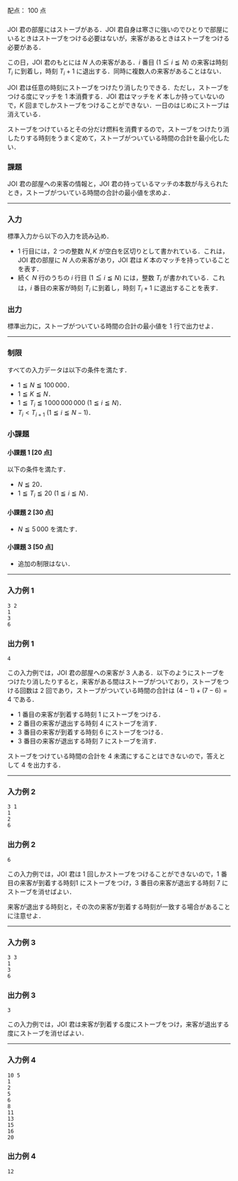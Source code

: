 配点： $100$ 点

###

JOI 君の部屋にはストーブがある．JOI 君自身は寒さに強いのでひとりで部屋にいるときはストーブをつける必要はないが，来客があるときはストーブをつける必要がある．

この日，JOI 君のもとには $N$ 人の来客がある．$i$ 番目 ($1 \leqq i \leqq N$) の来客は時刻 $T_i$ に到着し，時刻 $T_i + 1$ に退出する．同時に複数人の来客があることはない．

JOI 君は任意の時刻にストーブをつけたり消したりできる．ただし，ストーブをつける度にマッチを $1$ 本消費する．JOI 君はマッチを $K$ 本しか持っていないので，$K$ 回までしかストーブをつけることができない．一日のはじめにストーブは消えている．

ストーブをつけているとその分だけ燃料を消費するので，ストーブをつけたり消したりする時刻をうまく定めて，ストーブがついている時間の合計を最小化したい．

### 課題

JOI 君の部屋への来客の情報と，JOI 君の持っているマッチの本数が与えられたとき，ストーブがついている時間の合計の最小値を求めよ．

---

### 入力

標準入力から以下の入力を読み込め．

- $1$ 行目には，$2$ つの整数 $N, K$ が空白を区切りとして書かれている．これは，JOI 君の部屋に $N$ 人の来客があり，JOI 君は $K$ 本のマッチを持っていることを表す．
- 続く $N$ 行のうちの $i$ 行目 ($1 \leqq i \leqq N$) には，整数 $T_i$ が書かれている．これは，$i$ 番目の来客が時刻 $T_i$ に到着し，時刻 $T_i + 1$ に退出することを表す．

### 出力

標準出力に，ストーブがついている時間の合計の最小値を $1$ 行で出力せよ．

---

### 制限

すべての入力データは以下の条件を満たす．

- $1 \leqq N \leqq 100\,000$．
- $1 \leqq K \leqq N$．
- $1 \leqq T_i \leqq 1\,000\,000\,000$ ($1 \leqq i \leqq N$)．
- $T_i < T_{i+1}$ ($1 \leqq i \leqq N - 1$)．

### 小課題

#### 小課題 1 [20 点]
以下の条件を満たす．

- $N \leqq 20$．
- $1 \leqq T_i \leqq 20$ ($1 \leqq i \leqq N$)．

#### 小課題 2 [30 点]
- $N \leqq 5\,000$ を満たす．

#### 小課題 3 [50 点]
- 追加の制限はない．

---

### 入力例 1

~~~
3 2
1
3
6
~~~

### 出力例 1

~~~
4
~~~

この入力例では，JOI 君の部屋への来客が $3$ 人ある．以下のようにストーブをつけたり消したりすると，来客がある間はストーブがついており，ストーブをつける回数は $2$ 回であり，ストーブがついている時間の合計は ($4 - 1) + (7 - 6) = 4$ である．

- $1$ 番目の来客が到着する時刻 $1$ にストーブをつける．
- $2$ 番目の来客が退出する時刻 $4$ にストーブを消す．
- $3$ 番目の来客が到着する時刻 $6$ にストーブをつける．
- $3$ 番目の来客が退出する時刻 $7$ にストーブを消す．

ストーブをつけている時間の合計を $4$ 未満にすることはできないので，答えとして $4$ を出力する．

---

### 入力例 2

~~~
3 1
1
2
6
~~~

### 出力例 2

~~~
6
~~~

この入力例では，JOI 君は $1$ 回しかストーブをつけることができないので，$1$ 番目の来客が到着する時刻1 にストーブをつけ，$3$ 番目の来客が退出する時刻 $7$ にストーブを消せばよい．

来客が退出する時刻と，その次の来客が到着する時刻が一致する場合があることに注意せよ．

---

### 入力例 3

~~~
3 3
1
3
6
~~~

### 出力例 3

~~~
3
~~~

この入力例では，JOI 君は来客が到着する度にストーブをつけ，来客が退出する度にストーブを消せばよい．

---

### 入力例 4

~~~
10 5
1
2
5
6
8
11
13
15
16
20
~~~

### 出力例 4

~~~
12
~~~
